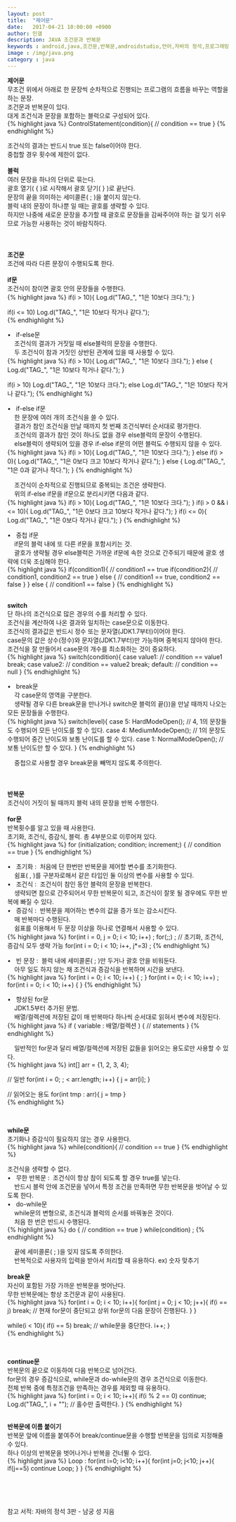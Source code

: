 ```yaml
---
layout: post
title:  "제어문"
date:   2017-04-21 10:00:00 +0900
author: 민갤
description: JAVA 조건문과 반복문
keywords : android,java,조건문,반복문,androidstudio,언어,자바의 정석,프로그래밍,if,switch,for,while,do,false,else,true
image : /img/java.png
category : java
---
```

<div><strong class="h2">제어문</strong></div>

<div>무조건 위에서 아래로 한 문장씩 순차적으로 진행되는 프로그램의 흐름을 바꾸는 역할을 하는 문장.</div>
<div>조건문과 반복문이 있다.</div>
<div>대게 조건식과 문장을 포함하는 블럭으로 구성되어 있다.</div>   	
{% highlight java %}
ControlStatement(condition){
	// condition == true
}			    
{% endhighlight %}<p></p><p></p>
<div>조건식의 결과는 반드시 <span class="blue">true 또는 false</span>이어야 한다.</div>
<div>중첩할 경우 횟수에 제한이 없다.</div>
<br>

<div><strong>블럭</strong></div>

<div>여러 문장을 하나의 단위로 묶는다.</div>
<div>괄호 열기( { )로 시작해서 괄호 닫기( } )로 끝난다.</div>
<div>문장의 끝을 의미하는 세미콜론( ; )을 붙이지 않는다.</div>
<div>블럭 내의 문장이 하나뿐 일 때는 괄호를 생략할 수 있다.</div>
<div>하지만 나중에 새로운 문장을 추가할 때 괄호로 문장들을 감싸주어야 하는 걸 잊기 쉬우므로 가능한 사용하는 것이 바람직하다.</div>
<br>
<br>
<br>

<div><strong class="h2">조건문</strong></div>

<div>조건에 따라 다른 문장이 수행되도록 한다.</div>
<br>

<div><strong>if문</strong></div>

<div>조건식이 참이면 괄호 안의 문장들을 수행한다.</div>   
{% highlight java %}
if(i > 10){
	Log.d("TAG_", "1은 10보다 크다.");
}

if(i <= 10) Log.d("TAG_", "1은 10보다 작거나 같다.");	    
{% endhighlight %}<p></p>

<div>&#149; &nbsp; if-else문</div>
<div>&nbsp; &nbsp; 조건식의 결과가 거짓일 때 else블럭의 문장을 수행한다.</div>
<div>&nbsp; &nbsp; 두 조건식이 참과 거짓인 상반된 관계에 있을 때 사용할 수 있다.</div>      
{% highlight java %}
if(i > 10){
	Log.d("TAG_", "1은 10보다 크다.");
} else {
	Log.d("TAG_", "1은 10보다 작거나 같다.");
}

if(i > 10) Log.d("TAG_", "1은 10보다 크다.");
else Log.d("TAG_", "1은 10보다 작거나 같다."); 
{% endhighlight %}<p></p>

<div>&#149; &nbsp; if-else if문</div>
<div>&nbsp; &nbsp; 한 문장에 여러 개의 조건식을 쓸 수 있다.</div>
<div>&nbsp; &nbsp; 결과가 참인 조건식을 만날 때까지 첫 번째 조건식부터 순서대로 평가한다.</div>
<div>&nbsp; &nbsp; 조건식의 결과가 참인 것이 하나도 없을 경우 else블럭의 문장이 수행된다.</div>
<div>&nbsp; &nbsp; else블럭이 생략되어 있을 경우 if-else if문의 어떤 블럭도 수행되지 않을 수 있다.</div>      
{% highlight java %}
if(i > 10){
	Log.d("TAG_", "1은 10보다 크다.");	
} else if(i > 0){
	Log.d("TAG_", "1은 0보다 크고 10보다 작거나 같다.");
} else {
	Log.d("TAG_", "1은 0과 같거나 작다.");
}     
{% endhighlight %}<p></p>

<div>&nbsp; &nbsp; 조건식이 순차적으로 진행되므로 중복되는 조건은 생략한다.</div>
<div>&nbsp; &nbsp; 위의 if-else if문을 if문으로 분리시키면 다음과 같다.</div>	   
{% highlight java %}
if(i > 10){
	Log.d("TAG_", "1은 10보다 크다.");	
}					      	   
if(i > 0 && i <= 10){
	Log.d("TAG_", "1은 0보다 크고 10보다 작거나 같다.");
}
if(i <= 0){	       
	Log.d("TAG_", "1은 0보다 작거나 같다.");
}	 
{% endhighlight %}<p></p>

<div>&#149; &nbsp; 중첩 if문 </div>
<div>&nbsp; &nbsp; if문의 블럭 내에 또 다른 if문을 포함시키는 것.</div>
<div>&nbsp; &nbsp; 괄호가 생략될 경우 else블럭은 가까운 if문에 속한 것으로 간주되기 때문에 괄호 생략에 더욱 조심해야 한다.</div>	    
{% highlight java %}
if(condition1){
	// condition1 == true
	if(condition2){
		// condition1, condition2 == true
	} else {
		// condition1 == true, condition2 == false
	}
} else {
	// condition1 == false
}    
{% endhighlight %}<p></p>
<br>

<div><strong>switch</strong></div>

<div>단 하나의 조건식으로 많은 경우의 수를 처리할 수 있다.</div>
<div>조건식을 계산하여 나온 결과와 일치하는 case문으로 이동한다.</div>
<div>조건식의 결과값은 반드시 정수 또는 문자열(JDK1.7부터)이어야 한다.</div>
<div>case문의 값은 상수(정수)와 문자열(JDK1.7부터)만 가능하며 중복되지 않아야 한다.</div>
<div>조건식을 잘 만들어서 case문의 개수를 최소화하는 것이 중요하다.</div>	   
{% highlight java %}
switch(condition){
	case value1: // condition == value1 
		break;
	case value2: // condition == value2  
		break;
	default: // condition == null
}	       
{% endhighlight %}<p></p>
<div>&#149; &nbsp; break문</div>
<div>&nbsp; &nbsp; 각 case문의 영역을 구분한다.</div>
<div>&nbsp; &nbsp; 생략될 경우 다른 break문을 만나거나 switch문 블럭의 끝(})을 만날 때까지 나오는 모든 문장들을 수행한다.</div>
{% highlight java %}
switch(level){
	case 5:	HardModeOpen();    // 4, 1의 문장들도 수행되어 모든 난이도를 할 수 있다.
	case 4:	MediumModeOpen();  // 1의 문장도 수행되어 중간 난이도와 보통 난이도를 할 수 있다.
	case 1:	NormalModeOpen();  // 보통 난이도만 할 수 있다.
}		   
{% endhighlight %}<p></p>
<div>&nbsp; &nbsp; 중첩으로 사용할 경우 break문을 빼먹지 않도록 주의한다.</div>
<br>
<br>
<br>

<div><strong class="h2">반복문</strong></div>
 
<div>조건식이 거짓이 될 때까지 블럭 내의 문장을 반복 수행한다.</div>
<br>

<div><strong>for문</strong></div>
			      
<div>반복횟수를 알고 있을 때 사용한다.</div>
<div>초기화, 조건식, 증감식, 블럭. 총 4부분으로 이루어져 있다.</div>	  
{% highlight java %}
for (initialization; condition; increment;) {
	// condition == true
}    
{% endhighlight %}<p></p>

<div>&#149; &nbsp; 초기화 :&nbsp; 처음에 단 한번만 반복문을 제어할 변수를 초기화한다.</div>
<div>&nbsp; &nbsp; 쉼표( , )를 구분자로해서 같은 타입인 둘 이상의 변수를 사용할 수 있다.</div>

<div>&#149; &nbsp; 조건식 :&nbsp; 조건식이 참인 동안 블럭의 문장을 반복한다.</div>
<div>&nbsp; &nbsp; 생략되면 참으로 간주되어서 무한 반복문이 되고, 조건식이 잘못 될 경우에도 무한 반복에 빠질 수 있다.</div>

<div>&#149; &nbsp; 증감식 :&nbsp; 반복문을 제어하는 변수의 값을 증가 또는 감소시킨다.</div>
<div>&nbsp; &nbsp; 매 반복마다 수행된다.</div>
<div>&nbsp; &nbsp; 쉼표를 이용해서 두 문장 이상을 하나로 연결해서 사용할 수 있다.</div>
{% highlight java %}
for(int i = 0, j = 0; i < 10; i++) ; 
for(;;) ;    // 초기화, 조건식, 증감식 모두 생략 가능
for(int i = 0; i < 10; i++, j*=3) ;   
{% endhighlight %}<p></p>

<div>&#149; &nbsp; 빈 문장 :&nbsp; 블럭 내에 세미콜론( ; )만 두거나 괄호 안을 비워둔다.</div>
<div>&nbsp; &nbsp; 아무 일도 하지 않는 채 조건식과 증감식을 반복하며 시간을 보낸다.</div>
{% highlight java %}
for(int i = 0; i < 10; i++) {
	;
}			     
for(int i = 0; i < 10; i++) ; 
for(int i = 0; i < 10; i++) { }
{% endhighlight %}<p></p>	     

<div>&#149; &nbsp; 향상된 for문</div>
<div>&nbsp; &nbsp; JDK1.5부터 추가된 문법.</div>
<div>&nbsp; &nbsp; 배열/컬렉션에 저장된 값이 매 반복마다 하나씩 순서대로 읽혀서 변수에 저장된다.</div>	
{% highlight java %}
if ( variable  : 배열/컬렉션 ) {
	// statements
}     
{% endhighlight %}<p></p>
		
<div>&nbsp; &nbsp; 일반적인 for문과 달리 배열/컬렉션에 저장된 값들을 읽어오는 용도로만 사용할 수 있다.</div>
{% highlight java %}
int[] arr = {1, 2, 3, 4};

// 일반
for(int i = 0; ; < arr.length; i++) {
	j = arr[i];
}

// 읽어오는 용도
for(int tmp : arr){
	j = tmp
}		      
{% endhighlight %}<p></p>
<br>

<div><strong> while문</strong></div>
				      
<div>초기화나 증감식이 필요하지 않는 경우 사용한다.</div>  
{% highlight java %}
while(condition){
	// condition == true
}    			   
{% endhighlight %}<p></p>

<div>조건식을 생략할 수 없다.</div>

<div>&#149; &nbsp; 무한 반복문 :&nbsp; 조건식이 항상 참이 되도록 할 경우 true를 넣는다.</div>
<div>&nbsp; &nbsp; 반드시 블럭 안에 조건문을 넣어서 특정 조건을 만족하면 무한 반복문을 벗어날 수 있도록 한다.</div>

<div>&#149; &nbsp; do-while문</div>
<div>&nbsp; &nbsp; while문의 변형으로, 조건식과 블럭의 순서를 바꿔놓은 것이다.</div>
<div>&nbsp; &nbsp; 처음 한 번은 반드시 수행된다.</div>      
{% highlight java %}
do {
	// condition == true
} while(condition) ;					   
{% endhighlight %}<p></p>
<div>&nbsp; &nbsp; 끝에 세미콜론( ; )을 잊지 않도록 주의한다.</div>
<div>&nbsp; &nbsp; 반복적으로 사용자의 입력을 받아서 처리할 때 유용하다. ex) 숫자 맞추기</div>
<br>

<div><strong>break문</strong></div>

<div>자신이 포함된 가장 가까운 반복문을 벗어난다.</div>
<div>무한 반복문에는 항상 조건문과 같이 사용된다.</div>   
{% highlight java %}
for(int i = 0; i < 10; i++){
	for(int j = 0; j < 10; j++){  
		if(i == j) break;   // 현재 for문이 중단되고 상위 for문의 다음 문장이 진행된다.
	}
}

while(i < 10){
	if(i == 5) break;  // while문을 중단한다.
	i++;
}	   
{% endhighlight %}<p></p>
<br>

<div><strong>continue문</strong></div>

<div>반복문의 끝으로 이동하여 다음 반복으로 넘어간다.</div>
<div>for문의 경우 증감식으로, while문과 do-while문의 경우 조건식으로 이동한다.</div>
<div>전체 반복 중에 특정조건을 만족하는 경우를 제외할 때 유용하다.</div>	    
{% highlight java %}
for(int i = 0; i < 10; i++){
	if(i % 2 == 0) continue;
	Log.d("TAG_", i + "");  // 홀수만 출력한다.
}      
{% endhighlight %}<p></p>
<br>

<div><strong>반복문에 이름 붙이기</strong></div>

<div>반복문 앞에 이름을 붙여주어 break/continue문을 수행할 반복문을 임의로 지정해줄 수 있다.</div>
<div>하나 이상의 반복문을 벗어나거나 반복을 건너뛸 수 있다.</div>	       
{% highlight java %}
Loop : for(int i=0; i<10; i++){
	for(int j=0; j<10; j++){
		if(j==5) continue Loop;
	}
}    
{% endhighlight %}<p></p>
<br>
<br>
<br>

참고 서적: 자바의 정석 3판 - 남궁 성 지음



